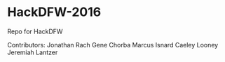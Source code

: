 # HackDFW-2016

Repo for HackDFW

Contributors:   Jonathan Rach
				Gene Chorba
		        Marcus Isnard
				Caeley Looney
				Jeremiah Lantzer